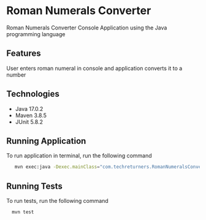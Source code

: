 # Roman Numerals Converter

Roman Numerals Converter Console Application using the Java programming language
## Features

User enters roman numeral in console and application converts it to a number
## Technologies
- Java 17.0.2
- Maven 3.8.5
- JUnit 5.8.2
## Running Application

To run application in terminal, run the following command

```bash
   mvn exec:java -Dexec.mainClass="com.techreturners.RomanNumeralsConverter"
```
## Running Tests

To run tests, run the following command

```bash
  mvn test
```
